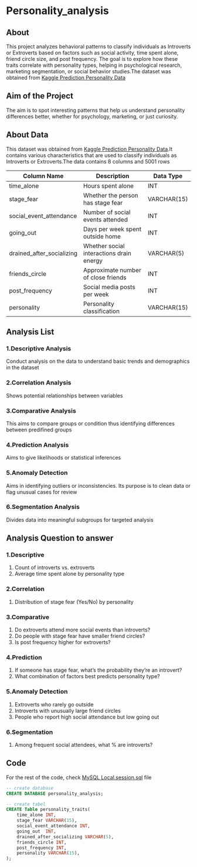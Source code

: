 # Personality_analysis

## About
This project analyzes behavioral patterns to classify individuals as Introverts or Extroverts based on factors such as social activity, time spent alone, friend circle size, and post frequency. The goal is to explore how these traits correlate with personality types, helping in psychological research, marketing segmentation, or social behavior studies.The dataset was obtained from [Kaggle Prediction Personality Data](https://www.kaggle.com/datasets/shalmamuji/personality-prediction-data-introvert-extrovert)

## Aim of the Project
The aim is to spot interesting patterns that help us understand personality differences better, whether for psychology, marketing, or just curiosity.

## About Data
This dataset was obtained from [Kaggle Prediction Personality Data](https://www.kaggle.com/datasets/shalmamuji/personality-prediction-data-introvert-extrovert).It contains various characteristics that are used to classify individuals as Introverts or Extroverts.The data contains 8 columns and 5001 rows

| Column Name               | Description                          | Data Type     |
|---------------------------|--------------------------------------|---------------|
|  time_alone              | Hours spent alone                    | INT           |
|  stage_fear              | Whether the person has stage fear    | VARCHAR(15)   |
|  social_event_attendance | Number of social events attended     | INT           |
|  going_out               | Days per week spent outside home     | INT           |
|  drained_after_socializing | Whether social interactions drain energy | VARCHAR(5) |
|  friends_circle          | Approximate number of close friends  | INT           |
|  post_frequency          | Social media posts per week          | INT           |
|  personality             | Personality classification           | VARCHAR(15)   |

## Analysis List
### 1.Descriptive Analysis
Conduct analysis on the data to understand basic trends and demographics in the dataset
### 2.Correlation Analysis
Shows potential relationships between variables
### 3.Comparative Analysis
This aims to compare groups or condition thus identifying differences between predifined groups
### 4.Prediction Analysis
Aims to give likelihoods or statistical inferences
### 5.Anomaly Detection
Aims in identifying outliers or inconsistencies. Its purpose is to clean data or flag unusual cases for review
### 6.Segmentation Analysis
Divides data into meaningful subgroups for targeted analysis

## Analysis Question to answer
### 1.Descriptive
1. Count of introverts vs. extroverts
2. Average time spent alone by personality type

### 2.Correlation 
1. Distribution of stage fear (Yes/No) by personality

### 3.Comparative 
1. Do extroverts attend more social events than introverts?
2. Do people with stage fear have smaller friend circles?
3. Is post frequency higher for extroverts?

### 4.Prediction
1. If someone has stage fear, what’s the probability they’re an introvert?
2. What combination of factors best predicts personality type?

### 5.Anomaly Detection
1. Extroverts who rarely go outside 
2. Introverts with unusually large friend circles
3. People who report high social attendance but low going out

### 6.Segmentation
1. Among frequent social attendees, what % are introverts?

## Code
For the rest of the code, check [MySQL Local.session.sql](https://github.com/d-kod/Personality_analysis/blob/main/MySQL%20Local.session.sql) file

```sql
-- create database
CREATE DATABASE personality_analysis;

-- create tabel
CREATE Table personality_traits(
    time_alone INT,
    stage_fear VARCHAR(15),
    social_event_attendance INT,
    going_out  INT,
    drained_after_socializing VARCHAR(5),
    friends_circle INT,
    post_frequency INT,
    personality VARCHAR(15),
);
```


